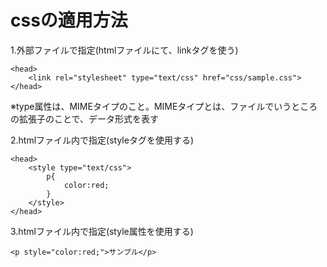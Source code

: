 # cssの適用方法
1.外部ファイルで指定(htmlファイルにて、linkタグを使う)

```
<head>
	<link rel="stylesheet" type="text/css" href="css/sample.css">
</head>

```

※type属性は、MIMEタイプのこと。MIMEタイプとは、ファイルでいうところの拡張子のことで、データ形式を表す

2.htmlファイル内で指定(styleタグを使用する)

```
<head>
	<style type="text/css">
		p{
			color:red;
		}
	</style>
</head>

```


3.htmlファイル内で指定(style属性を使用する)

```
<p style="color:red;">サンプル</p>

```
